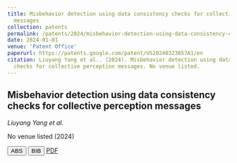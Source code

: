 ```yaml
---
title: Misbehavior detection using data consistency checks for collective perception
  messages
collection: patents
permalink: /patents/2024/misbehavior-detection-using-data-consistency-check
date: 2024-01-01
venue: 'Patent Office'
paperurl: https://patents.google.com/patent/US20240323657A1/en
citation: Liuyang Yang et al.. (2024). Misbehavior detection using data consistency
  checks for collective perception messages. No venue listed.
---
```



<script>
  if (typeof toggleCollapsible !== 'function') {
    window.toggleCollapsible = function(id) {
      var element = document.getElementById(id);
      if (element) {
        if (element.style.display === "none" || element.style.display === "") {
          element.style.display = "block";
        } else {
          element.style.display = "none";
        }
      }
    }
  }
</script>

<div class="publication-entry">
  <h2>Misbehavior detection using data consistency checks for collective perception messages</h2>
  <p><em>Liuyang Yang et al.</em></p>
  <p>No venue listed (2024)</p>
</div>
<div class="publication-buttons" style="margin-top: 10px; margin-bottom: 15px;">
  <button type="button" onclick="toggleCollapsible('abs-2024-misbehavior-detection-using-data-consistency-check')">ABS</button>
  <button type="button" onclick="toggleCollapsible('bib-2024-misbehavior-detection-using-data-consistency-check')">BIB</button>
  <a href="https://patents.google.com/patent/US20240323657A1/en" target="_blank" rel="noopener noreferrer" class="button">PDF</a>
</div>
<div id="abs-2024-misbehavior-detection-using-data-consistency-check" class="collapsible-content" style="display:none; margin-top:10px; padding:10px; border:1px solid #eee;">
  <h4>Abstract</h4>
  <p><em>Abstract not yet added. Please edit this page to include the abstract.</em></p>
</div>
<div id="bib-2024-misbehavior-detection-using-data-consistency-check" class="collapsible-content" style="display:none; margin-top:10px; padding:10px; border:1px solid #eee;">
  <h4>BibTeX</h4>
  <pre><code>@article{liuyang2024misbehaviordete,
  author    = {Liuyang Yang et al.},
  title     = {Misbehavior detection using data consistency checks for collective perception messages},
  journal  = {No venue listed},
  year      = {2024}
}</code></pre>
</div>
